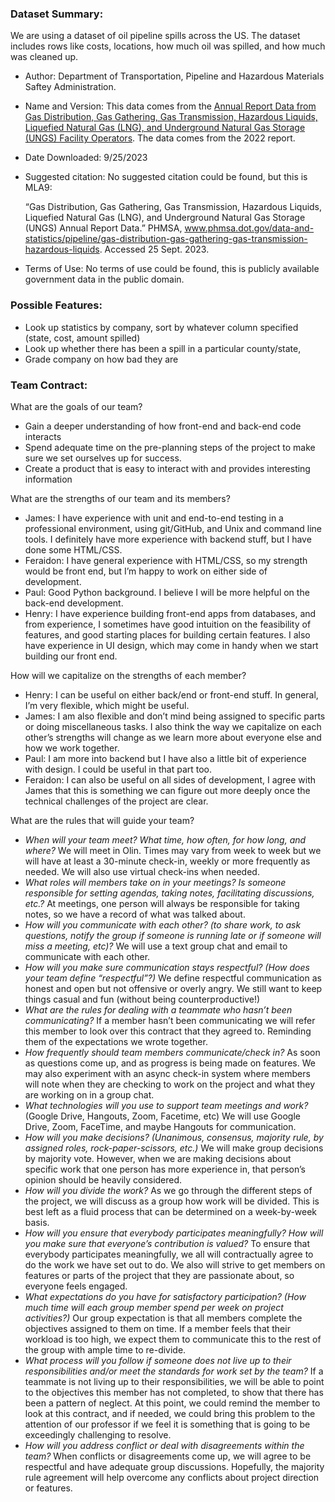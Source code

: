 ### Dataset Summary: 

We are using a dataset of oil pipeline spills across the US. The dataset includes rows like costs, locations, how much oil was spilled, and how much was cleaned up. 

- Author: Department of Transportation, Pipeline and Hazardous Materials Saftey Administration.
- Name and Version: This data comes from the [Annual Report Data from Gas Distribution, Gas Gathering, Gas Transmission, Hazardous Liquids, Liquefied Natural Gas (LNG), and Underground Natural Gas Storage (UNGS) Facility Operators](https://www.phmsa.dot.gov/data-and-statistics/pipeline/distribution-transmission-gathering-lng-and-liquid-annual-data). The data comes from the 2022 report. 
- Date Downloaded: 9/25/2023 
- Suggested citation: No suggested citation could be found, but this is MLA9:

	“Gas Distribution, Gas Gathering, Gas Transmission, Hazardous Liquids, Liquefied Natural Gas (LNG), and Underground Natural Gas Storage (UNGS) Annual Report Data.” PHMSA, www.phmsa.dot.gov/data-and-statistics/pipeline/gas-distribution-gas-gathering-gas-transmission-hazardous-liquids. Accessed 25 Sept. 2023. 

- Terms of Use: No terms of use could be found, this is publicly available government data in the public domain. 

### Possible Features: 

- Look up statistics by company, sort by whatever column specified (state, cost, amount spilled) 
- Look up whether there has been a spill in a particular county/state, 
- Grade company on how bad they are
### Team Contract:

What are the goals of our team?
- Gain a deeper understanding of how front-end and back-end code interacts
- Spend adequate time on the pre-planning steps of the project to make sure we set ourselves up for success. 
- Create a product that is easy to interact with and provides interesting information

What are the strengths of our team and its members?
- James: I have experience with unit and end-to-end testing in a professional environment, using git/GitHub, and Unix and command line tools. I definitely have more experience with backend stuff, but I have done some HTML/CSS. 
- Feraidon: I have general experience with HTML/CSS, so my strength would be front end, but I’m happy to work on either side of development. 
- Paul: Good Python background. I believe I will be more helpful on the back-end development. 
- Henry: I have experience building front-end apps from databases, and from experience, I sometimes have good intuition on the feasibility of features, and good starting places for building certain features. I also have experience in UI design, which may come in handy when we start building our front end. 

How will we capitalize on the strengths of each member?
- Henry: I can be useful on either back/end or front-end stuff. In general, I’m very flexible, which might be useful.  
- James: I am also flexible and don’t mind being assigned to specific parts or doing miscellaneous tasks. I also think the way we capitalize on each other’s strengths will change as we learn more about everyone else and how we work together.
- Paul: I am more into backend but I have also a little bit of experience with design. I could be useful in that part too. 
- Feraidon: I can also be useful on all sides of development, I agree with James that this is something we can figure out more deeply once the technical challenges of the project are clear. 

What are the rules that will guide your team?
- *When will your team meet? What time, how often, for how long, and where?* We will meet in Olin. Times may vary from week to week but we will have at least a 30-minute check-in, weekly or more frequently as needed. We will also use virtual check-ins when needed. 
- *What roles will members take on in your meetings? Is someone responsible for setting agendas, taking notes, facilitating discussions, etc.?* At meetings, one person will always be responsible for taking notes, so we have a record of what was talked about. 
- *How will you communicate with each other? (to share work, to ask questions, notify the group if someone is running late or if someone will miss a meeting, etc)?* We will use a text group chat and email to communicate with each other. 
- *How will you make sure communication stays respectful? (How does your team define “respectful”?)* We define respectful communication as honest and open but not offensive or overly angry. We still want to keep things casual and fun (without being counterproductive!)
- *What are the rules for dealing with a teammate who hasn’t been communicating?* If a member hasn’t been communicating we will refer this member to look over this contract that they agreed to. Reminding them of the expectations we wrote together. 
- *How frequently should team members communicate/check in?* As soon as questions come up, and as progress is being made on features. We may also experiment with an async check-in system where members will note when they are checking to work on the project and what they are working on in a group chat. 
- *What technologies will you use to support team meetings and work?* (Google Drive, Hangouts, Zoom, Facetime, etc) We will use Google Drive, Zoom, FaceTime, and maybe Hangouts for communication. 
- *How will you make decisions? (Unanimous, consensus, majority rule, by assigned roles, rock-paper-scissors, etc.)* We will make group decisions by majority vote. However, when we are making decisions about specific work that one person has more experience in, that person’s opinion should be heavily considered. 
- *How will you divide the work?* As we go through the different steps of the project, we will discuss as a group how work will be divided. This is best left as a fluid process that can be determined on a week-by-week basis. 
- *How will you ensure that everybody participates meaningfully? How will you make sure that everyone’s contribution is valued?* To ensure that everybody participates meaningfully, we all will contractually agree to do the work we have set out to do. We also will strive to get members on features or parts of the project that they are passionate about, so everyone feels engaged. 
- *What expectations do you have for satisfactory participation? (How much time will each group member spend per week on project activities?)* Our group expectation is that all members complete the objectives assigned to them on time. If a member feels that their workload is too high, we expect them to communicate this to the rest of the group with ample time to re-divide. 
- *What process will you follow if someone does not live up to their responsibilities and/or meet the standards for work set by the team?* If a teammate is not living up to their responsibilities, we will be able to point to the objectives this member has not completed, to show that there has been a pattern of neglect. At this point, we could remind the member to look at this contract, and if needed, we could bring this problem to the attention of our professor if we feel it is something that is going to be exceedingly challenging to resolve. 
- *How will you address conflict or deal with disagreements within the team?* When conflicts or disagreements come up, we will agree to be respectful and have adequate group discussions. Hopefully, the majority rule agreement will help overcome any conflicts about project direction or features.